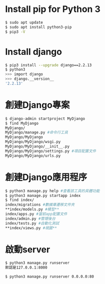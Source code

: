 # Install pip for Python 3

```bash
$ sudo apt update
$ sudo apt install python3-pip
$ pip3 -V
```

# Install django

```bash
$ pip3 install --upgrade django==2.2.13
$ python3
>>> import django
>>> django.__version__
'2.2.13'
```

# 創建Django專案

```bash
$ django-admin startproject MyDjango
$ find MyDjango
MyDjango/
MyDjango/manage.py #命令行工具
MyDjango/MyDjango
MyDjango/MyDjango/wsgi.py
MyDjango/MyDjango/__init__.py
MyDjango/MyDjango/settings.py #項目配置文件
MyDjango/MyDjango/urls.py
```

# 創建Django應用程序

```bash
$ python3 manage.py help #查看該工具的具體功能
$ python3 manage.py startapp index
$ find index/
index/migrations #數據庫遷移文件夾
**index/models.py #模型**
index/apps.py #當前app配置文件
index/admin.py #管理後台
index/tests.py #自動化測試
**index/views.py #視圖**
```

# 啟動server

```bash
$ python3 manage.py runserver
默認是127.0.0.1:8000

$ python3 manage.py runserver 0.0.0.0:80
```